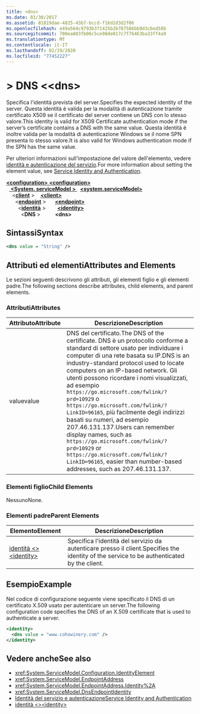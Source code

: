 ```yaml
---
title: <dns>
ms.date: 03/30/2017
ms.assetid: 81819dae-4825-43b7-bccd-f16d2d3d2f06
ms.openlocfilehash: e49a564c9793b371425b2b787586bb9d3cbed58b
ms.sourcegitcommit: 700ea803fb06c5ce98de017c7f76463ba33ff4a9
ms.translationtype: MT
ms.contentlocale: it-IT
ms.lasthandoff: 02/19/2020
ms.locfileid: "77452227"
---
```

# <a name="dns"></a><span data-ttu-id="b9e4d-101">> DNS \<</span><span class="sxs-lookup"><span data-stu-id="b9e4d-101">\<dns></span></span>
<span data-ttu-id="b9e4d-102">Specifica l'identità prevista del server.</span><span class="sxs-lookup"><span data-stu-id="b9e4d-102">Specifies the expected identity of the server.</span></span> <span data-ttu-id="b9e4d-103">Questa identità è valida per la modalità di autenticazione tramite certificato X509 se il certificato del server contiene un DNS con lo stesso valore.</span><span class="sxs-lookup"><span data-stu-id="b9e4d-103">This identity is valid for X509 Certificate authentication mode if the server’s certificate contains a DNS with the same value.</span></span> <span data-ttu-id="b9e4d-104">Questa identità è inoltre valida per la modalità di autenticazione Windows se il nome SPN presenta lo stesso valore.</span><span class="sxs-lookup"><span data-stu-id="b9e4d-104">It is also valid for Windows authentication mode if the SPN has the same value.</span></span>  
  
<span data-ttu-id="b9e4d-105">Per ulteriori informazioni sull'impostazione del valore dell'elemento, vedere [identità e autenticazione del servizio](../../../wcf/feature-details/service-identity-and-authentication.md).</span><span class="sxs-lookup"><span data-stu-id="b9e4d-105">For more information about setting the element value, see [Service Identity and Authentication](../../../wcf/feature-details/service-identity-and-authentication.md).</span></span>  
  
<span data-ttu-id="b9e4d-106">[ **\<configuration>** ](../configuration-element.md)</span><span class="sxs-lookup"><span data-stu-id="b9e4d-106">[**\<configuration>**](../configuration-element.md)</span></span>\
<span data-ttu-id="b9e4d-107">&nbsp;&nbsp;[ **\<System. serviceModel >** ](system-servicemodel.md)</span><span class="sxs-lookup"><span data-stu-id="b9e4d-107">&nbsp;&nbsp;[**\<system.serviceModel>**](system-servicemodel.md)</span></span>\
<span data-ttu-id="b9e4d-108">&nbsp;&nbsp;&nbsp;&nbsp;\<[**client**](client.md) ></span><span class="sxs-lookup"><span data-stu-id="b9e4d-108">&nbsp;&nbsp;&nbsp;&nbsp;[**\<client>**](client.md)</span></span>\
<span data-ttu-id="b9e4d-109">&nbsp;&nbsp;&nbsp;&nbsp;&nbsp;&nbsp;\<[**endpoint**](endpoint-of-client.md) ></span><span class="sxs-lookup"><span data-stu-id="b9e4d-109">&nbsp;&nbsp;&nbsp;&nbsp;&nbsp;&nbsp;[**\<endpoint>**](endpoint-of-client.md)</span></span>\
<span data-ttu-id="b9e4d-110">&nbsp;&nbsp;&nbsp;&nbsp;&nbsp;&nbsp;&nbsp;&nbsp;\<[**identità**](identity.md) ></span><span class="sxs-lookup"><span data-stu-id="b9e4d-110">&nbsp;&nbsp;&nbsp;&nbsp;&nbsp;&nbsp;&nbsp;&nbsp;[**\<identity>**](identity.md)</span></span>\
<span data-ttu-id="b9e4d-111">&nbsp;&nbsp;&nbsp;&nbsp;&nbsp;&nbsp;&nbsp;&nbsp;&nbsp;&nbsp;\<**DNS** ></span><span class="sxs-lookup"><span data-stu-id="b9e4d-111">&nbsp;&nbsp;&nbsp;&nbsp;&nbsp;&nbsp;&nbsp;&nbsp;&nbsp;&nbsp;**\<dns>**</span></span>  
  
## <a name="syntax"></a><span data-ttu-id="b9e4d-112">Sintassi</span><span class="sxs-lookup"><span data-stu-id="b9e4d-112">Syntax</span></span>  
  
```xml  
<dns value = "String" />
```  
  
## <a name="attributes-and-elements"></a><span data-ttu-id="b9e4d-113">Attributi ed elementi</span><span class="sxs-lookup"><span data-stu-id="b9e4d-113">Attributes and Elements</span></span>  
 <span data-ttu-id="b9e4d-114">Le sezioni seguenti descrivono gli attributi, gli elementi figlio e gli elementi padre.</span><span class="sxs-lookup"><span data-stu-id="b9e4d-114">The following sections describe attributes, child elements, and parent elements.</span></span>  
  
### <a name="attributes"></a><span data-ttu-id="b9e4d-115">Attributi</span><span class="sxs-lookup"><span data-stu-id="b9e4d-115">Attributes</span></span>  
  
|<span data-ttu-id="b9e4d-116">Attributo</span><span class="sxs-lookup"><span data-stu-id="b9e4d-116">Attribute</span></span>|<span data-ttu-id="b9e4d-117">Descrizione</span><span class="sxs-lookup"><span data-stu-id="b9e4d-117">Description</span></span>|  
|---------------|-----------------|  
|<span data-ttu-id="b9e4d-118">value</span><span class="sxs-lookup"><span data-stu-id="b9e4d-118">value</span></span>|<span data-ttu-id="b9e4d-119">DNS del certificato.</span><span class="sxs-lookup"><span data-stu-id="b9e4d-119">The DNS of the certificate.</span></span> <span data-ttu-id="b9e4d-120">DNS è un protocollo conforme a standard di settore usato per individuare i computer di una rete basata su IP.</span><span class="sxs-lookup"><span data-stu-id="b9e4d-120">DNS is an industry-standard protocol used to locate computers on an IP-based network.</span></span> <span data-ttu-id="b9e4d-121">Gli utenti possono ricordare i nomi visualizzati, ad esempio `https://go.microsoft.com/fwlink/?prd=10929` o `https://go.microsoft.com/fwlink/?LinkID=96165`, più facilmente degli indirizzi basati su numeri, ad esempio 207.46.131.137.</span><span class="sxs-lookup"><span data-stu-id="b9e4d-121">Users can remember display names, such as `https://go.microsoft.com/fwlink/?prd=10929` or `https://go.microsoft.com/fwlink/?LinkID=96165`, easier than number-based addresses, such as 207.46.131.137.</span></span>|  
  
### <a name="child-elements"></a><span data-ttu-id="b9e4d-122">Elementi figlio</span><span class="sxs-lookup"><span data-stu-id="b9e4d-122">Child Elements</span></span>  
 <span data-ttu-id="b9e4d-123">Nessuno</span><span class="sxs-lookup"><span data-stu-id="b9e4d-123">None.</span></span>  
  
### <a name="parent-elements"></a><span data-ttu-id="b9e4d-124">Elementi padre</span><span class="sxs-lookup"><span data-stu-id="b9e4d-124">Parent Elements</span></span>  
  
|<span data-ttu-id="b9e4d-125">Elemento</span><span class="sxs-lookup"><span data-stu-id="b9e4d-125">Element</span></span>|<span data-ttu-id="b9e4d-126">Descrizione</span><span class="sxs-lookup"><span data-stu-id="b9e4d-126">Description</span></span>|  
|-------------|-----------------|  
|[<span data-ttu-id="b9e4d-127">identità \<></span><span class="sxs-lookup"><span data-stu-id="b9e4d-127">\<identity></span></span>](identity.md)|<span data-ttu-id="b9e4d-128">Specifica l'identità del servizio da autenticare presso il client.</span><span class="sxs-lookup"><span data-stu-id="b9e4d-128">Specifies the identity of the service to be authenticated by the client.</span></span>|  
  
## <a name="example"></a><span data-ttu-id="b9e4d-129">Esempio</span><span class="sxs-lookup"><span data-stu-id="b9e4d-129">Example</span></span>  
 <span data-ttu-id="b9e4d-130">Nel codice di configurazione seguente viene specificato il DNS di un certificato X.509 usato per autenticare un server.</span><span class="sxs-lookup"><span data-stu-id="b9e4d-130">The following configuration code specifies the DNS of an X.509 certificate that is used to authenticate a server.</span></span>  
  
```xml  
<identity>
  <dns value = "www.cohowinery.com" />
</identity>
```  
  
## <a name="see-also"></a><span data-ttu-id="b9e4d-131">Vedere anche</span><span class="sxs-lookup"><span data-stu-id="b9e4d-131">See also</span></span>

- <xref:System.ServiceModel.Configuration.IdentityElement>
- <xref:System.ServiceModel.EndpointAddress>
- <xref:System.ServiceModel.EndpointAddress.Identity%2A>
- <xref:System.ServiceModel.DnsEndpointIdentity>
- [<span data-ttu-id="b9e4d-132">Identità del servizio e autenticazione</span><span class="sxs-lookup"><span data-stu-id="b9e4d-132">Service Identity and Authentication</span></span>](../../../wcf/feature-details/service-identity-and-authentication.md)
- [<span data-ttu-id="b9e4d-133">identità \<></span><span class="sxs-lookup"><span data-stu-id="b9e4d-133">\<identity></span></span>](identity.md)
